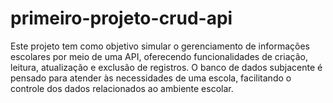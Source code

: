 # primeiro-projeto-crud-api

Este projeto tem como objetivo simular o gerenciamento de informações escolares por meio de uma API, oferecendo funcionalidades de criação, leitura, atualização e exclusão de registros. O banco de dados subjacente é pensado para atender às necessidades de uma escola, facilitando o controle dos dados relacionados ao ambiente escolar.
